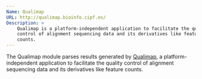 ```yaml
---
Name: Qualimap
URL: http://qualimap.bioinfo.cipf.es/
Description: >
    Qualimap is a platform-independent application to facilitate the quality
    control of alignment sequencing data and its derivatives like feature
    counts.
---
```


The Qualimap module parses results generated by
[Qualimap](http://qualimap.bioinfo.cipf.es/),
a platform-independent application to facilitate the quality
control of alignment sequencing data and its derivatives like feature
counts.
